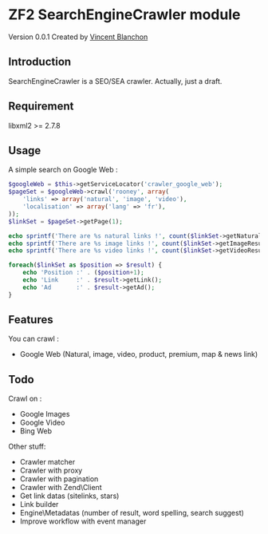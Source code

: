 ZF2 SearchEngineCrawler module
===================

Version 0.0.1 Created by [Vincent Blanchon](http://developpeur-zend-framework.fr/)

Introduction
------------

SearchEngineCrawler is a SEO/SEA crawler.
Actually, just a draft.

Requirement
------------
libxml2 >= 2.7.8

Usage
------------

A simple search on Google Web :

```php
$googleWeb = $this->getServiceLocator('crawler_google_web');
$pageSet = $googleWeb->crawl('rooney', array(
    'links' => array('natural', 'image', 'video'),
    'localisation' => array('lang' => 'fr'),
));
$linkSet = $pageSet->getPage(1);

echo sprintf('There are %s natural links !', count($linkSet->getNaturalResults()));
echo sprintf('There are %s image links !', count($linkSet->getImageResults()));
echo sprintf('There are %s video links !', count($linkSet->getVideoResults()));

foreach($linkSet as $position => $result) {
    echo 'Position :' . ($position+1);
    echo 'Link     :' . $result->getLink();
    echo 'Ad       :' . $result->getAd();
}
```
Features
------------

You can crawl :
* Google Web (Natural, image, video, product, premium, map & news link)


Todo
------------

Crawl on :
* Google Images
* Google Video
* Bing Web

Other stuff:
* Crawler matcher
* Crawler with proxy
* Crawler with pagination
* Crawler with Zend\Client
* Get link datas (sitelinks, stars)
* Link builder
* Engine\Metadatas (number of result, word spelling, search suggest)
* Improve workflow with event manager
